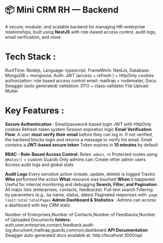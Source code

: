 # 📦 Mini CRM RH — Backend
A secure, modular, and scalable backend for managing HR–enterprise relationships, built using **NestJS** with role-based access control, audit logs, email verification, and more.
 # Tech Stack : 
 RuntTime: Nodejs,
 Language: typescript,
 FrameWork: NestJs,
 Database: MongoDB + mongoose,
 Auth: JWT (access + refresh ) + HttpOnly cookies
 authorization: role based access control 
 email:  mailtrap + nodemailer,
 Docs: Swagger (auto generated) 
 validation: DTO + class-validator
 File Upload: Multer 

#  Key Features : 
**Secure Authentication** : 
 Email/password-based login
JWT with HttpOnly cookies
Refresh token system
Session expiration logic
**Email Verification Flow**:
A user **must verify their email** before they can log in.
If not verified, the backend blocks login and returns a message to verify his email.
 Email contains a **JWT-based secure token**
 Token expires in **10 minutes** by default


 **RBAC - Role-Based Access Control**:
 Roles: `admin`, `rh`
Protected routes using `@Roles()` + custom Guards
Only admins can:
  Create other admin users
  Access audit logs and global stats

  **Audit Logs**
  Every sensitive action (create, update, delete) is logged
Tracks:
  **Who** performed the action
  **What** resource was touched
  **When** it happened
Useful for internal monitoring and debugging
**Search, Filter, and Pagination**:
 All major lists (enterprises, contacts, feedbacks):
  Full-text search
  Filtering by parameters (e.g., by name, status, dates)
  Paginated responses with:
    `page`
    `limit`
    `total`
    `totalPages`
    **Admin Dashboard & Statistics** : 
    Admins can access a dashboard with key CRM stats:
 
 Number of Enterprises,Number of Contacts,Number of Feedbacks,Number of Uploaded Documents
    **folders**: auth,user,enterprise,contact,feedback,audit-log,document,mailtrap,guards,common,dashboard
**API Documentation**
Swagger auto-generated docs available at:
http://localhost:3000/api



